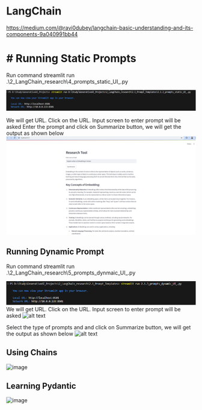 # LangChain 
https://medium.com/@ravi0dubey/langchain-basic-understanding-and-its-components-9a040991bb44

# # Running Static Prompts

Run command streamlit run .\2_LangChain_research\4_prompts_static_UI_.py

![alt text](image.png)


We will get URL. Click on the URL. Input screen to enter prompt will be asked
Enter the prompt and click on Summarize button, we will get the output as shown below
![alt text](image-1.png)



## Running Dynamic Prompt

Run command streamlit run .\2_LangChain_research\5_prompts_dynmaic_UI_.py

![alt text](image-3.png)
We will get URL. Click on the URL. Input screen to enter prompt will be asked
![alt text](image-4.png)

Select the type of prompts and and click on Summarize button, we will get the output as shown below
![alt text](image-5.png)

## Using Chains
![image](https://github.com/user-attachments/assets/08ff82a2-ad1e-4d3a-ba42-dd1673c5a444)

## Learning Pydantic 

![image](https://github.com/user-attachments/assets/96483a80-4922-4710-b218-97c888b9968f)

